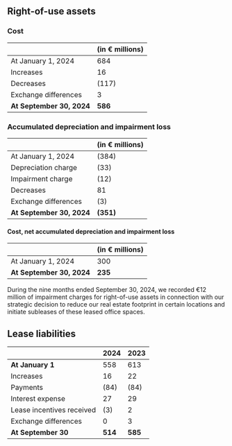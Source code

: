 ## Right-of-use assets

### Cost
| | (in € millions) |
|---|---|
| At January 1, 2024 | 684 |
| Increases | 16 |
| Decreases | (117) |
| Exchange differences | 3 |
| **At September 30, 2024** | **586** |

### Accumulated depreciation and impairment loss
| | (in € millions) |
|---|---|
| At January 1, 2024 | (384) |
| Depreciation charge | (33) |
| Impairment charge | (12) |
| Decreases | 81 |
| Exchange differences | (3) |
| **At September 30, 2024** | **(351)** |

#### Cost, net accumulated depreciation and impairment loss
| | (in € millions) |
|---|---|
| At January 1, 2024 | 300 |
| **At September 30, 2024** | **235** |

During the nine months ended September 30, 2024, we recorded €12 million of impairment charges for right-of-use assets in connection with our strategic decision to reduce our real estate footprint in certain locations and initiate subleases of these leased office spaces.

## Lease liabilities

| | 2024 | 2023 |
|---|---|---|
| **At January 1** | 558 | 613 |
| Increases | 16 | 22 |
| Payments | (84) | (84) |
| Interest expense | 27 | 29 |
| Lease incentives received | (3) | 2 |
| Exchange differences | 0 | 3 |
| **At September 30** | **514** | **585** |